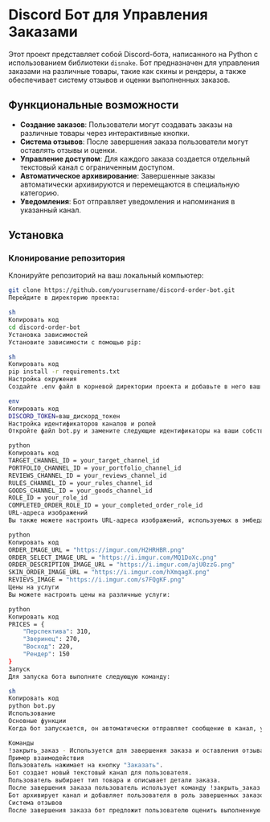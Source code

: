 # Discord Бот для Управления Заказами

Этот проект представляет собой Discord-бота, написанного на Python с использованием библиотеки `disnake`. Бот предназначен для управления заказами на различные товары, такие как скины и рендеры, а также обеспечивает систему отзывов и оценки выполненных заказов.

## Функциональные возможности

- **Создание заказов**: Пользователи могут создавать заказы на различные товары через интерактивные кнопки.
- **Система отзывов**: После завершения заказа пользователи могут оставлять отзывы и оценки.
- **Управление доступом**: Для каждого заказа создается отдельный текстовый канал с ограниченным доступом.
- **Автоматическое архивирование**: Завершенные заказы автоматически архивируются и перемещаются в специальную категорию.
- **Уведомления**: Бот отправляет уведомления и напоминания в указанный канал.

## Установка

### Клонирование репозитория

Клонируйте репозиторий на ваш локальный компьютер:

```sh
git clone https://github.com/yourusername/discord-order-bot.git
Перейдите в директорию проекта:

sh
Копировать код
cd discord-order-bot
Установка зависимостей
Установите зависимости с помощью pip:

sh
Копировать код
pip install -r requirements.txt
Настройка окружения
Создайте .env файл в корневой директории проекта и добавьте в него ваш Discord токен:

env
Копировать код
DISCORD_TOKEN=ваш_дискорд_токен
Настройка идентификаторов каналов и ролей
Откройте файл bot.py и замените следующие идентификаторы на ваши собственные:

python
Копировать код
TARGET_CHANNEL_ID = your_target_channel_id
PORTFOLIO_CHANNEL_ID = your_portfolio_channel_id
REVIEWS_CHANNEL_ID = your_reviews_channel_id
RULES_CHANNEL_ID = your_rules_channel_id
GOODS_CHANNEL_ID = your_goods_channel_id
ROLE_ID = your_role_id
COMPLETED_ORDER_ROLE_ID = your_completed_order_role_id
URL-адреса изображений
Вы также можете настроить URL-адреса изображений, используемых в эмбедах:

python
Копировать код
ORDER_IMAGE_URL = "https://imgur.com/H2HRHBR.png"
ORDER_SELECT_IMAGE_URL = "https://i.imgur.com/MQ1DoXc.png"
ORDER_DESCRIPTION_IMAGE_URL = "https://i.imgur.com/ajU0zzG.png"
SKIN_ORDER_IMAGE_URL = "https://i.imgur.com/hXmqagX.png"
REVIEVS_IMAGE = "https://i.imgur.com/s7FQgKF.png"
Цены на услуги
Вы можете настроить цены на различные услуги:

python
Копировать код
PRICES = {
    "Перспектива": 310,
    "Зверинец": 270,
    "Восход": 220,
    "Рендер": 150
}
Запуск
Для запуска бота выполните следующую команду:

sh
Копировать код
python bot.py
Использование
Основные функции
Когда бот запускается, он автоматически отправляет сообщение в канал, указанный в TARGET_CHANNEL_ID, с интерактивными кнопками для выбора действия. Пользователь может нажать на кнопку "Заказать", чтобы создать новый канал для заказа и описать детали заказа.

Команды
!закрыть_заказ - Используется для завершения заказа и оставления отзыва. Бот предложит пользователю оценить выполненный заказ и оставить отзыв.
Пример взаимодействия
Пользователь нажимает на кнопку "Заказать".
Бот создает новый текстовый канал для пользователя.
Пользователь выбирает тип товара и описывает детали заказа.
После завершения заказа пользователь использует команду !закрыть_заказ для оценки и отзыва.
Бот архивирует канал и добавляет пользователя в роль завершенных заказов.
Система отзывов
После завершения заказа бот предложит пользователю оценить выполненную работу по шкале от 1 до 5 звезд. Пользователь может также оставить текстовый отзыв, который будет опубликован в специальном канале для отзывов.

